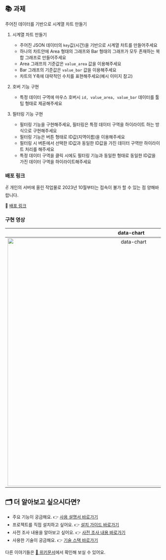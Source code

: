 ## 📚 과제

주어진 데이터를 기반으로 시계열 차트 만들기

1. 시계열 차트 만들기
   - 주어진 JSON 데이터의 `key`값(시간)을 기반으로 시계열 차트를 만들어주세요
   - 하나의 차트안에 Area 형태의 그래프와 Bar 형태의 그래프가 모두 존재하는 복합 그래프로 만들어주세요
   - Area 그래프의 기준값은 `value_area` 값을 이용해주세요
   - Bar 그래프의 기준값은 `value_bar` 값을 이용해주세요
   - 차트의 Y축에 대략적인 수치를 표현해주세요(예시 이미지 참고)
     
2. 호버 기능 구현
   - 특정 데이터 구역에 마우스 호버시 `id, value_area, value_bar` 데이터를 툴팁 형태로 제공해주세요
     
3. 필터링 기능 구현
   - 필터링 기능을 구현해주세요, 필터링은 특정 데이터 구역을 하이라이트 하는 방식으로 구현해주세요
   - 필터링 기능은 버튼 형태로 ID값(지역이름)을 이용해주세요
   - 필터링 시 버튼에서 선택한 ID값과 동일한 ID값을 가진 데이터 구역만 하이라이트 처리를 해주세요
   - 특정 데이터 구역을 클릭 시에도 필터링 기능과 동일한 형태로 동일한 ID값을 가진 데이터 구역을 하이라이트해주세요

### 배포 링크

✌️ 개인의 서버에 올린 작업물로 2023년 10월부터는 접속이 불가 할 수 있는 점 양해바랍니다.

🔗 [배포 링크]([https://github.com/richcollector/data-chart](http://data-chart.s3-website.ap-northeast-2.amazonaws.com))

### 구현 영상

|                                                                  data-chart                                                                  |
| :------------------------------------------------------------------------------------------------------------------------------------------: |
| <img width="800" alt="data-chart" src="https://github.com/richcollector/data-chart/assets/104312779/d0ca36ba-4081-4b17-8d0f-8f82701b5c2e" /> |

## 🗂 더 알아보고 싶으시다면?

- 주요 기능이 궁금해요. 👉 [사용 설명서 바로가기](https://github.com/richcollector/data-chart/wiki/%EC%82%AC%EC%9A%A9-%EC%84%A4%EB%AA%85%EC%84%9C)
- 프로젝트를 직접 설치하고 싶어요. 👉 [설치 가이드 바로가기](https://github.com/richcollector/data-chart/wiki/%EC%84%A4%EC%B9%98-%EA%B0%80%EC%9D%B4%EB%93%9C)
- 사전 조사 내용을 알아보고 싶어요. 👉 [사전 조사 내용 바로가기](https://github.com/richcollector/data-chart/wiki/%EC%82%AC%EC%A0%84-%EC%84%A4%EC%A0%95)
- 사용한 기술이 궁금해요. 👉 [기술 스택 바로가기](https://github.com/richcollector/data-chart/wiki/%EA%B8%B0%EC%88%A0-%EC%8A%A4%ED%83%9D)

다른 이야기들은 [📝 위키문서](https://github.com/richcollector/data-chart/wiki)에서 확인해 보실 수 있어요.

